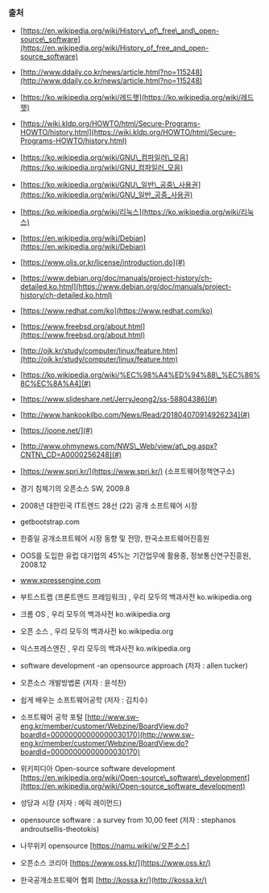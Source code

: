 ### 출처

* [https://en.wikipedia.org/wiki/History\_of\_free\_and\_open-source\_software](https://en.wikipedia.org/wiki/History_of_free_and_open-source_software)
* [http://www.ddaily.co.kr/news/article.html?no=115248](http://www.ddaily.co.kr/news/article.html?no=115248)
* [https://ko.wikipedia.org/wiki/레드햇](https://ko.wikipedia.org/wiki/레드햇)
* [https://wiki.kldp.org/HOWTO/html/Secure-Programs-HOWTO/history.html](https://wiki.kldp.org/HOWTO/html/Secure-Programs-HOWTO/history.html)
* [https://ko.wikipedia.org/wiki/GNU\_컴파일러\_모음](https://ko.wikipedia.org/wiki/GNU_컴파일러_모음)
* [https://ko.wikipedia.org/wiki/GNU\_일반\_공중\_사용권](https://ko.wikipedia.org/wiki/GNU_일반_공중_사용권)
* [https://ko.wikipedia.org/wiki/리눅스](https://ko.wikipedia.org/wiki/리눅스)
* [https://en.wikipedia.org/wiki/Debian](https://en.wikipedia.org/wiki/Debian)
* [https://www.olis.or.kr/license/introduction.do](#)

* [https://www.debian.org/doc/manuals/project-history/ch-detailed.ko.html](https://www.debian.org/doc/manuals/project-history/ch-detailed.ko.html)

* [https://www.redhat.com/ko](https://www.redhat.com/ko)

* [https://www.freebsd.org/about.html](https://www.freebsd.org/about.html)

* [http://ojk.kr/study/computer/linux/feature.htm](http://ojk.kr/study/computer/linux/feature.htm)

* [https://ko.wikipedia.org/wiki/%EC%98%A4%ED%94%88\_%EC%86%8C%EC%8A%A4](#)

* [https://www.slideshare.net/JerryJeong2/ss-58804386](#)

* [http://www.hankookilbo.com/News/Read/201804070914926234](#)

* [https://joone.net/](#)

* [http://www.ohmynews.com/NWS\_Web/view/at\_pg.aspx?CNTN\_CD=A0000256248](#)

* [https://www.spri.kr/](https://www.spri.kr/) \(소프트웨어정책연구소\)

* 경기 침체기의 오픈소스 SW, 2009.8

* 2008년 대한민국 IT트렌드 28선 \(22\) 공개 소프트웨어 시장

* getbootstrap.com

* 한중일 공개소프트웨어 시장 동향 및 전망, 한국소프트웨어진흥원
* OOS를 도입한 유럽 대기업의 45%는 기간업무에 활용중, 정보통신연구진흥원, 2008.12
* www.xpressengine.com
* 부트스트랩 \(프론트엔드 프레임워크\) , 우리 모두의 백과사전 ko.wikipedia.org
* 크롬 OS , 우리 모두의 백과사전 ko.wikipedia.org
* 오픈 소스 , 우리 모두의 백과사전 ko.wikipedia.org
* 익스프레스엔진 , 우리 모두의 백과사전 ko.wikipedia.org
* software development -an opensource approach \(저자 : allen tucker\)

* 오픈소스 개발방법론 \(저자 : 윤석찬\)

* 쉽게 배우는 소프트웨어공학 \(저자 : 김치수\)

* 소프트웨어 공학 포털 [http://www.sw-eng.kr/member/customer/Webzine/BoardView.do?boardId=00000000000000030170](http://www.sw-eng.kr/member/customer/Webzine/BoardView.do?boardId=00000000000000030170)

* 위키피디아 Open-source software development [https://en.wikipedia.org/wiki/Open-source\_software\_development](https://en.wikipedia.org/wiki/Open-source_software_development)

* 성당과 시장 \(저자 : 에릭 레이먼드\)

* opensource software : a survey from 10,00 feet \(저자 : stephanos androutsellis-theotokis\)

* 나무위키 opensource [https://namu.wiki/w/오픈소스]

* 오픈소스 코리아 [https://www.oss.kr/](https://www.oss.kr/)

* 한국공개소프트웨어 협회 [http://kossa.kr/](http://kossa.kr/)



